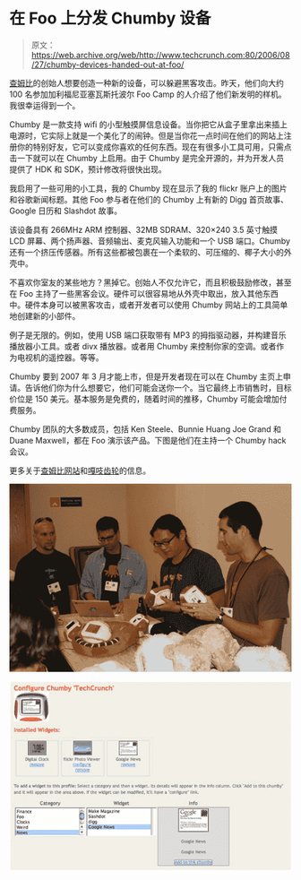 # 在 Foo 上分发 Chumby 设备

> 原文：<https://web.archive.org/web/http://www.techcrunch.com:80/2006/08/27/chumby-devices-handed-out-at-foo/>

[](https://web.archive.org/web/20211024100141/http://www.chumby.com/)[查姆比](https://web.archive.org/web/20211024100141/http://www.chumby.com/)的创始人想要创造一种新的设备，可以躲避黑客攻击。昨天，他们向大约 100 名参加加利福尼亚塞瓦斯托波尔 Foo Camp 的人介绍了他们新发明的样机。我很幸运得到一个。

Chumby 是一款支持 wifi 的小型触摸屏信息设备。当你把它从盒子里拿出来插上电源时，它实际上就是一个美化了的闹钟。但是当你花一点时间在他们的网站上注册你的特别好友，它可以变成你喜欢的任何东西。现在有很多小工具可用，只需点击一下就可以在 Chumby 上启用。由于 Chumby 是完全开源的，并为开发人员提供了 HDK 和 SDK，预计修改将很快出现。

我启用了一些可用的小工具，我的 Chumby 现在显示了我的 flickr 账户上的图片和谷歌新闻标题。其他 Foo 参与者在他们的 Chumby 上有新的 Digg 首页故事、Google 日历和 Slashdot 故事。

该设备具有 266MHz ARM 控制器、32MB SDRAM、320×240 3.5 英寸触摸 LCD 屏幕、两个扬声器、音频输出、麦克风输入功能和一个 USB 端口。Chumby 还有一个挤压传感器。所有这些都被包裹在一个柔软的、可压缩的、椰子大小的外壳中。

不喜欢你室友的某些地方？黑掉它。创始人不仅允许它，而且积极鼓励修改，甚至在 Foo 主持了一些黑客会议。硬件可以很容易地从外壳中取出，放入其他东西中。硬件本身可以被黑客攻击，或者开发者可以使用 Chumby 网站上的工具简单地创建新的小部件。

例子是无限的。例如，使用 USB 端口获取带有 MP3 的拇指驱动器，并构建音乐播放器小工具。或者 divx 播放器。或者用 Chumby 来控制你家的空调。或者作为电视机的遥控器。等等。

Chumby 要到 2007 年 3 月才能上市，但是开发者现在可以在 Chumby 主页上申请。告诉他们你为什么想要它，他们可能会送你一个。当它最终上市销售时，目标价位是 150 美元。基本服务是免费的，随着时间的推移，Chumby 可能会增加付费服务。

Chumby 团队的大多数成员，包括 Ken Steele、Bunnie Huang Joe Grand 和 Duane Maxwell，都在 Foo 演示该产品。下图是他们在主持一个 Chumby hack 会议。

更多关于[查姆比网站](https://web.archive.org/web/20211024100141/http://www.chumby.com/corporate/whatischumby)和[嘎吱齿轮](https://web.archive.org/web/20211024100141/http://crunchgear.com/2006/08/27/techcrunch-gets-chumy-with-chumby/)的信息。

![](img/163a88699f3ae7139c79a6e28b48b074.png)

![](img/215f257f7b4d77b23f965fa44b25cf70.png)